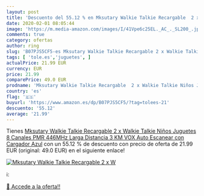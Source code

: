 ```yaml
---
layout: post
title: 'Descuento del 55.12 % en Mksutary Walkie Talkie Recargable  2 x W'
date: 2020-02-01 08:05:44
image: 'https://m.media-amazon.com/images/I/41Vpe6c25EL._AC_._SL200_.jpg'
comments: true
category: ofertas
author: ring
slug: 'B07PJS5CF5-es Mksutary Walkie Talkie Recargable 2 x Walkie Talkie Niños...'
tags: [ 'tole.es','juguetes', ]
actualPrice: 21.99 EUR
currency: EUR
price: 21.99
comparePrice: 49.0 EUR
prodname: 'Mksutary Walkie Talkie Recargable  2 x Walkie Talkie Niños Juguetes 8 Canales PMR 446MHz Larga Distancia 3 KM VOX Auto Escanear con Cargador Azul'
country: 'es'
flag: '🇪🇸'
buyurl: 'https://www.amazon.es/dp/B07PJS5CF5/?tag=tolees-21'
descuento: '55.12'
average: '21.99'
---
```


Tienes [Mksutary Walkie Talkie Recargable  2 x Walkie Talkie Niños Juguetes 8 Canales PMR 446MHz Larga Distancia 3 KM VOX Auto Escanear con Cargador Azul](https://www.amazon.es/dp/B07PJS5CF5/?tag=tolees-21) con un 55.12 % de descuento con precio de oferta de 21.99 EUR (original: 49.0 EUR) en el siguiente enlace!

[![Mksutary Walkie Talkie Recargable  2 x W](https://m.media-amazon.com/images/I/41Vpe6c25EL._AC_._SL200_.jpg)](https://www.amazon.es/dp/B07PJS5CF5/?tag=tolees-21)

ℹ️:


[🛒 Accede a la oferta!!](https://www.amazon.es/dp/B07PJS5CF5/?tag=tolees-21)
